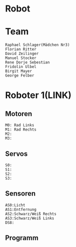 ﻿# Robot

# Team
    Raphael Schlager(Mädchen Nr3)
    Florian Ritter
    David Zeilinger
    Manuel Stocker
    Rene Dorje Sebestian
    Fridolin Ulbel
    Birgit Mayer
    George Felber
    
# Roboter 1(LINK)
Motoren 
-------
    M0: Rad Links
    M1: Rad Rechts
    M2:
    M3:
Servos 
------    
    S0:
    S1:
    S2:
    S3:
Sensoren
-------
    AS0:Licht
    AS1:Entfernung
    AS2:Schwarz/Weiß Rechts
    AS3:Schwarz/Weiß Links 
    DS8:

Programm
--------